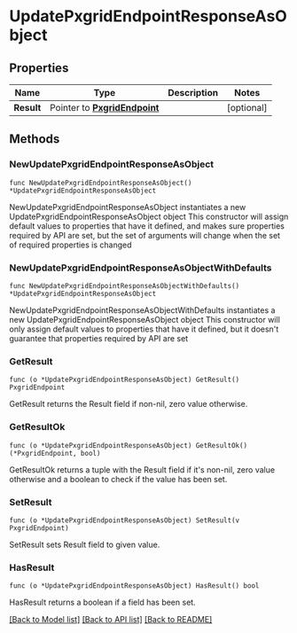 # UpdatePxgridEndpointResponseAsObject

## Properties

Name | Type | Description | Notes
------------ | ------------- | ------------- | -------------
**Result** | Pointer to [**PxgridEndpoint**](PxgridEndpoint.md) |  | [optional] 

## Methods

### NewUpdatePxgridEndpointResponseAsObject

`func NewUpdatePxgridEndpointResponseAsObject() *UpdatePxgridEndpointResponseAsObject`

NewUpdatePxgridEndpointResponseAsObject instantiates a new UpdatePxgridEndpointResponseAsObject object
This constructor will assign default values to properties that have it defined,
and makes sure properties required by API are set, but the set of arguments
will change when the set of required properties is changed

### NewUpdatePxgridEndpointResponseAsObjectWithDefaults

`func NewUpdatePxgridEndpointResponseAsObjectWithDefaults() *UpdatePxgridEndpointResponseAsObject`

NewUpdatePxgridEndpointResponseAsObjectWithDefaults instantiates a new UpdatePxgridEndpointResponseAsObject object
This constructor will only assign default values to properties that have it defined,
but it doesn't guarantee that properties required by API are set

### GetResult

`func (o *UpdatePxgridEndpointResponseAsObject) GetResult() PxgridEndpoint`

GetResult returns the Result field if non-nil, zero value otherwise.

### GetResultOk

`func (o *UpdatePxgridEndpointResponseAsObject) GetResultOk() (*PxgridEndpoint, bool)`

GetResultOk returns a tuple with the Result field if it's non-nil, zero value otherwise
and a boolean to check if the value has been set.

### SetResult

`func (o *UpdatePxgridEndpointResponseAsObject) SetResult(v PxgridEndpoint)`

SetResult sets Result field to given value.

### HasResult

`func (o *UpdatePxgridEndpointResponseAsObject) HasResult() bool`

HasResult returns a boolean if a field has been set.


[[Back to Model list]](../README.md#documentation-for-models) [[Back to API list]](../README.md#documentation-for-api-endpoints) [[Back to README]](../README.md)


